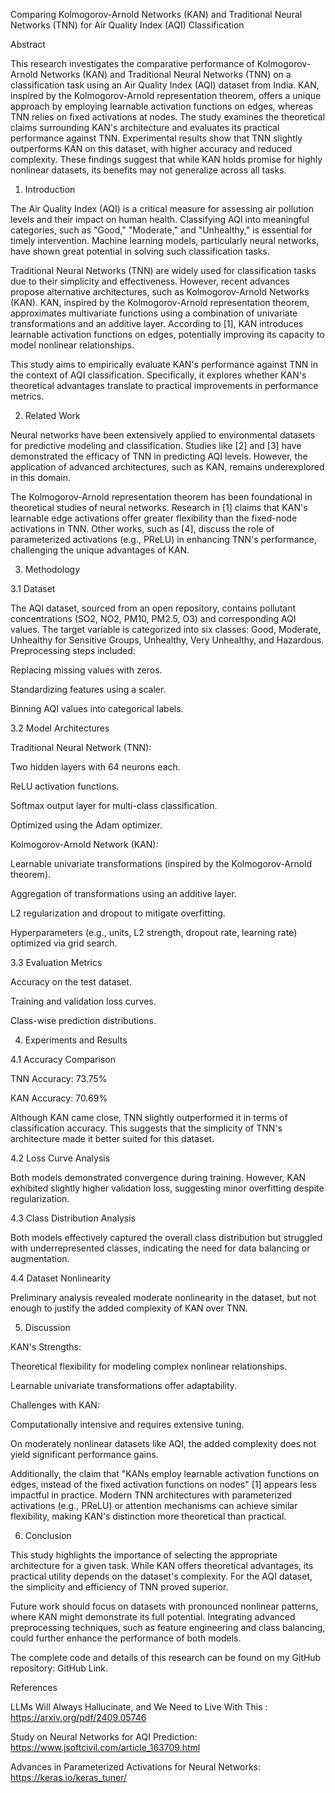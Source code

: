 Comparing Kolmogorov-Arnold Networks (KAN) and Traditional Neural Networks (TNN) for Air Quality Index (AQI) Classification

Abstract

This research investigates the comparative performance of Kolmogorov-Arnold Networks (KAN) and Traditional Neural Networks (TNN) on a classification task using an Air Quality Index (AQI) dataset from India. KAN, inspired by the Kolmogorov-Arnold representation theorem, offers a unique approach by employing learnable activation functions on edges, whereas TNN relies on fixed activations at nodes. The study examines the theoretical claims surrounding KAN's architecture and evaluates its practical performance against TNN. Experimental results show that TNN slightly outperforms KAN on this dataset, with higher accuracy and reduced complexity. These findings suggest that while KAN holds promise for highly nonlinear datasets, its benefits may not generalize across all tasks.

1. Introduction

The Air Quality Index (AQI) is a critical measure for assessing air pollution levels and their impact on human health. Classifying AQI into meaningful categories, such as "Good," "Moderate," and "Unhealthy," is essential for timely intervention. Machine learning models, particularly neural networks, have shown great potential in solving such classification tasks.

Traditional Neural Networks (TNN) are widely used for classification tasks due to their simplicity and effectiveness. However, recent advances propose alternative architectures, such as Kolmogorov-Arnold Networks (KAN). KAN, inspired by the Kolmogorov-Arnold representation theorem, approximates multivariate functions using a combination of univariate transformations and an additive layer. According to [1], KAN introduces learnable activation functions on edges, potentially improving its capacity to model nonlinear relationships.

This study aims to empirically evaluate KAN's performance against TNN in the context of AQI classification. Specifically, it explores whether KAN's theoretical advantages translate to practical improvements in performance metrics.

2. Related Work

Neural networks have been extensively applied to environmental datasets for predictive modeling and classification. Studies like [2] and [3] have demonstrated the efficacy of TNN in predicting AQI levels. However, the application of advanced architectures, such as KAN, remains underexplored in this domain.

The Kolmogorov-Arnold representation theorem has been foundational in theoretical studies of neural networks. Research in [1] claims that KAN's learnable edge activations offer greater flexibility than the fixed-node activations in TNN. Other works, such as [4], discuss the role of parameterized activations (e.g., PReLU) in enhancing TNN's performance, challenging the unique advantages of KAN.

3. Methodology

3.1 Dataset

The AQI dataset, sourced from an open repository, contains pollutant concentrations (SO2, NO2, PM10, PM2.5, O3) and corresponding AQI values. The target variable is categorized into six classes: Good, Moderate, Unhealthy for Sensitive Groups, Unhealthy, Very Unhealthy, and Hazardous. Preprocessing steps included:

Replacing missing values with zeros.

Standardizing features using a scaler.

Binning AQI values into categorical labels.

3.2 Model Architectures

Traditional Neural Network (TNN):

Two hidden layers with 64 neurons each.

ReLU activation functions.

Softmax output layer for multi-class classification.

Optimized using the Adam optimizer.

Kolmogorov-Arnold Network (KAN):

Learnable univariate transformations (inspired by the Kolmogorov-Arnold theorem).

Aggregation of transformations using an additive layer.

L2 regularization and dropout to mitigate overfitting.

Hyperparameters (e.g., units, L2 strength, dropout rate, learning rate) optimized via grid search.

3.3 Evaluation Metrics

Accuracy on the test dataset.

Training and validation loss curves.

Class-wise prediction distributions.

4. Experiments and Results

4.1 Accuracy Comparison

TNN Accuracy: 73.75%

KAN Accuracy: 70.69%

Although KAN came close, TNN slightly outperformed it in terms of classification accuracy. This suggests that the simplicity of TNN's architecture made it better suited for this dataset.

4.2 Loss Curve Analysis

Both models demonstrated convergence during training. However, KAN exhibited slightly higher validation loss, suggesting minor overfitting despite regularization.

4.3 Class Distribution Analysis

Both models effectively captured the overall class distribution but struggled with underrepresented classes, indicating the need for data balancing or augmentation.

4.4 Dataset Nonlinearity

Preliminary analysis revealed moderate nonlinearity in the dataset, but not enough to justify the added complexity of KAN over TNN.

5. Discussion

KAN's Strengths:

Theoretical flexibility for modeling complex nonlinear relationships.

Learnable univariate transformations offer adaptability.

Challenges with KAN:

Computationally intensive and requires extensive tuning.

On moderately nonlinear datasets like AQI, the added complexity does not yield significant performance gains.

Additionally, the claim that "KANs employ learnable activation functions on edges, instead of the fixed activation functions on nodes" [1] appears less impactful in practice. Modern TNN architectures with parameterized activations (e.g., PReLU) or attention mechanisms can achieve similar flexibility, making KAN's distinction more theoretical than practical.

6. Conclusion

This study highlights the importance of selecting the appropriate architecture for a given task. While KAN offers theoretical advantages, its practical utility depends on the dataset's complexity. For the AQI dataset, the simplicity and efficiency of TNN proved superior.

Future work should focus on datasets with pronounced nonlinear patterns, where KAN might demonstrate its full potential. Integrating advanced preprocessing techniques, such as feature engineering and class balancing, could further enhance the performance of both models.

The complete code and details of this research can be found on my GitHub repository: GitHub Link.

References

LLMs Will Always Hallucinate, and We Need to Live
With This : https://arxiv.org/pdf/2409.05746

Study on Neural Networks for AQI Prediction: https://www.jsoftcivil.com/article_163709.html

Advances in Parameterized Activations for Neural Networks: https://keras.io/keras_tuner/

